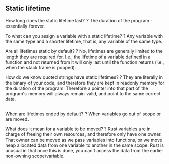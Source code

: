 ## Static lifetime

How long does the static lifetime last?
?
The duration of the program - essentially forever.

To what can you assign a variable with a static lifetime?
?
Any variable with the same type and a shorter lifetime, that is, any variable of the same type.

Are all lifetimes static by default?
?
No, lifetimes are generally limited to the length they are required for. I.e., the lifetime of a variable defined in a function and not returned from it will only last until the function returns (i.e., when the stack frame is popped).

How do we know quoted strings have static lifetimes?
?
They are literally in the binary of your code, and therefore they are kept in readonly memory for the duration of the program. Therefore a pointer into that part of the program's memory will always remain valid, and point to the same correct data.

## 

When are lifetimes ended by default?
?
When variables go out of scope or are moved.

What does it mean for a variable to be moved?
?
Rust variables are in charge of freeing their own resources, and therefore only have one owner. That owner can be moved as we pass variables into functions, or we move heap allocated data from one variable to another in the same scope. Rust is unusual in that once this is done, you can't access the data from the earlier non-owning scope/variable.